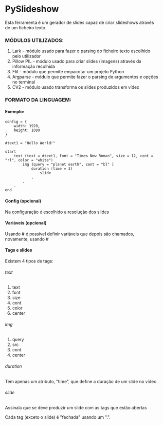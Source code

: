 # PySlideshow

Esta ferramenta é um gerador de slides capaz de criar slideshows através de um ficheiro texto.

### MÓDULOS UTILIZADOS:

1. Lark - módulo usado para fazer o parsing do ficheiro texto escolhido pelo utilizador
2. Pillow PIL - módulo usado para criar slides (imagens) através da informação recolhida
3. Flit - módulo que permite empacotar um projeto Python
4. Argparse - módulo que permite fazer o parsing de argumentos e opções no terminal
5. CV2 - módulo usado transforma os slides produzidos em vídeo

### FORMATO DA LINGUAGEM:

#### Exemplo:

```
config = {
    width: 1920,
    height: 1080
}

#text1 = "Hello World!"

start 
    text (text = #text1, font = "Times New Roman", size = 12, cont = "rl", color = "white")
        img (query = "planet earth", cont = "bl" )
            duration (time = 3)
                slide
            .
        .
    .
end
```

#### Config (opcional)

Na configuração é escolhido a resolução dos slides

#### Variáveis (opcional)

Usando # é possível definir variáveis que depois são chamados, novamente, usando #

#### Tags e slides

Existem 4 tipos de tags:

###### text
1. text
2. font
3. size
4. cont
5. color
6. center

###### img
1. query
2. src
3. cont
4. center
    
###### duration
Tem apenas um atributo, "time", que define a duração de um slide no vídeo

###### slide
Assinala que se deve produzir um slide com as tags que estão abertas

Cada tag (exceto o slide) é "fechada" usando um ".".
